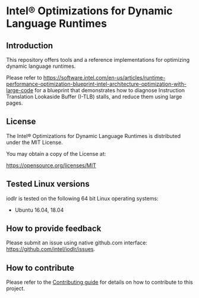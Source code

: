 # Intel&reg; Optimizations for Dynamic Language Runtimes


## Introduction
This repository offers tools and a reference implementations for
optimizing dynamic language runtimes.

Please refer to
https://software.intel.com/en-us/articles/runtime-performance-optimization-blueprint-intel-architecture-optimization-with-large-code
for a blueprint that demonstrates how to diagnose Instruction Translation Lookaside Buffer (I-TLB) stalls, and
reduce them using large pages. 


## License

The Intel&reg; Optimizations for Dynamic Language Runtimes is distributed under the MIT License.

You may obtain a copy of the License at:

https://opensource.org/licenses/MIT

## Tested Linux versions

iodlr is tested on the following 64 bit Linux operating systems:

* Ubuntu 16.04, 18.04


## How to provide feedback
Please submit an issue using native github.com interface: https://github.com/intel/iodlr/issues.

## How to contribute

Please refer to the [Contributing guide](CONTRIBUTING.md) for details on how to contribute
to this project.
